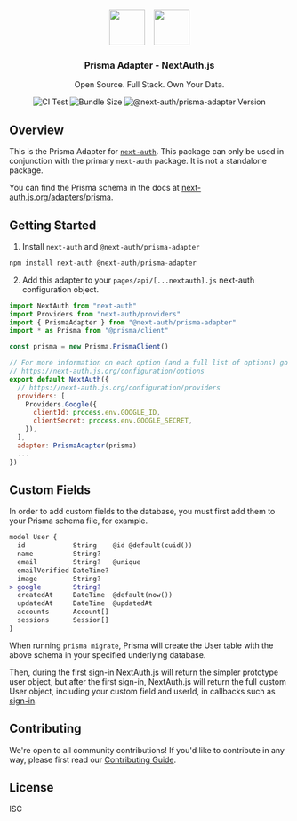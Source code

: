 <p align="center">
   <br/>
   <a href="https://next-auth.js.org" target="_blank"><img height="64px" src="https://next-auth.js.org/img/logo/logo-sm.png" /></a>&nbsp;&nbsp;&nbsp;&nbsp;<img height="64px" src="https://raw.githubusercontent.com/nextauthjs/adapters/main/packages/prisma/logo.svg" />
   <h3 align="center"><b>Prisma Adapter</b> - NextAuth.js</h3>
   <p align="center">
   Open Source. Full Stack. Own Your Data.
   </p>
   <p align="center" style="align: center;">
      <img src="https://github.com/nextauthjs/adapters/actions/workflows/release.yml/badge.svg" alt="CI Test" />
      <img src="https://img.shields.io/bundlephobia/minzip/@next-auth/prisma-adapter" alt="Bundle Size"/>
      <img src="https://img.shields.io/npm/v/@next-auth/prisma-adapter" alt="@next-auth/prisma-adapter Version" />
   </p>
</p>

## Overview

This is the Prisma Adapter for [`next-auth`](https://next-auth.js.org). This package can only be used in conjunction with the primary `next-auth` package. It is not a standalone package.

You can find the Prisma schema in the docs at [next-auth.js.org/adapters/prisma](https://next-auth.js.org/adapters/prisma).

## Getting Started

1. Install `next-auth` and `@next-auth/prisma-adapter`

```js
npm install next-auth @next-auth/prisma-adapter
```

2. Add this adapter to your `pages/api/[...nextauth].js` next-auth configuration object.

```js
import NextAuth from "next-auth"
import Providers from "next-auth/providers"
import { PrismaAdapter } from "@next-auth/prisma-adapter"
import * as Prisma from "@prisma/client"

const prisma = new Prisma.PrismaClient()

// For more information on each option (and a full list of options) go to
// https://next-auth.js.org/configuration/options
export default NextAuth({
  // https://next-auth.js.org/configuration/providers
  providers: [
    Providers.Google({
      clientId: process.env.GOOGLE_ID,
      clientSecret: process.env.GOOGLE_SECRET,
    }),
  ],
  adapter: PrismaAdapter(prisma)
  ...
})
```

## Custom Fields

In order to add custom fields to the database, you must first add them to your Prisma schema file, for example.

```diff
model User {
  id            String    @id @default(cuid())
  name          String?
  email         String?   @unique
  emailVerified DateTime?
  image         String?
> google        String?
  createdAt     DateTime  @default(now())
  updatedAt     DateTime  @updatedAt
  accounts      Account[]
  sessions      Session[]
}
```

When running `prisma migrate`, Prisma will create the User table with the above schema in your specified underlying database.

Then, during the first sign-in NextAuth.js will return the simpler prototype user object, but after the first sign-in, NextAuth.js will return the full custom User object, including your custom field and userId, in callbacks such as [sign-in](https://next-auth.js.org/configuration/callbacks#sign-in-callback).

## Contributing

We're open to all community contributions! If you'd like to contribute in any way, please first read our [Contributing Guide](https://github.com/nextauthjs/adapters/blob/main/CONTRIBUTING.md).

## License

ISC
